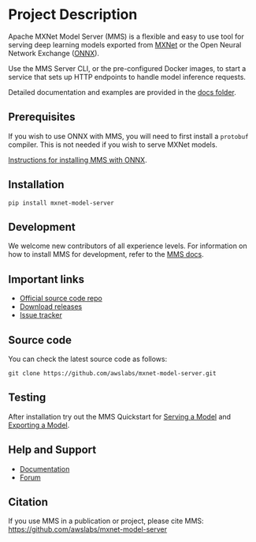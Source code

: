 # Project Description
Apache MXNet Model Server (MMS) is a flexible and easy to use tool for serving deep learning models exported from [MXNet](http://mxnet.io/) or the Open Neural Network Exchange ([ONNX](http://onnx.ai/)).

Use the MMS Server CLI, or the pre-configured Docker images, to start a service that sets up HTTP endpoints to handle model inference requests.

Detailed documentation and examples are provided in the [docs folder](docs/README.md).


## Prerequisites
If you wish to use ONNX with MMS, you will need to first install a `protobuf` compiler. This is not needed if you wish to serve MXNet models.

[Instructions for installing MMS with ONNX](https://github.com/awslabs/mxnet-model-server#install-with-pip).


## Installation
```
pip install mxnet-model-server
```


## Development
We welcome new contributors of all experience levels. For information on how to install MMS for development, refer to the [MMS docs](https://github.com/awslabs/mxnet-model-server/blob/master/docs/install.md).


## Important links
* [Official source code repo](https://github.com/awslabs/mxnet-model-server)
* [Download releases](https://pypi.org/project/mxnet-model-server/#files)
* [Issue tracker](https://github.com/awslabs/mxnet-model-server/issues)


## Source code
You can check the latest source code as follows:

```
git clone https://github.com/awslabs/mxnet-model-server.git
```


## Testing
After installation try out the MMS Quickstart for [Serving a Model](https://github.com/awslabs/mxnet-model-server/blob/master/README.md#serve-a-model) and [Exporting a Model](https://github.com/awslabs/mxnet-model-server/blob/master/README.md#export-a-model).


## Help and Support

* [Documentation](https://github.com/awslabs/mxnet-model-server/blob/master/docs/README.md)
* [Forum](https://discuss.mxnet.io/latest)

## Citation
If you use MMS in a publication or project, please cite MMS:
https://github.com/awslabs/mxnet-model-server
